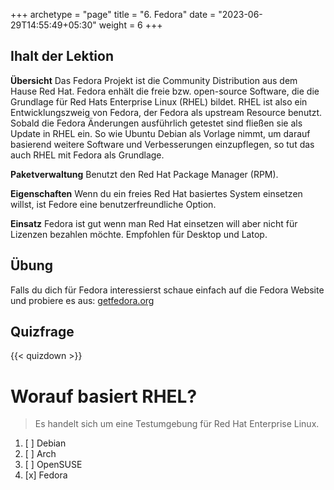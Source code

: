 +++
archetype = "page"
title = "6. Fedora"
date = "2023-06-29T14:55:49+05:30"
weight = 6
+++

## Ihalt der Lektion

**Übersicht**
Das Fedora Projekt ist die Community Distribution aus dem Hause Red Hat. Fedora enhält die freie bzw. open-source Software, die die Grundlage für Red Hats Enterprise Linux (RHEL) bildet. RHEL ist also ein Entwicklungszweig von Fedora, der Fedora als upstream Resource benutzt. Sobald die Fedora Änderungen ausführlich getestet sind fließen sie als Update in RHEL ein. So wie Ubuntu Debian als Vorlage nimmt, um darauf basierend weitere Software und Verbesserungen einzupflegen, so tut das auch RHEL mit Fedora als Grundlage.

**Paketverwaltung**
Benutzt den Red Hat Package Manager (RPM).

**Eigenschaften**
Wenn du ein freies Red Hat basiertes System einsetzen willst, ist Fedore eine benutzerfreundliche Option.

**Einsatz**
Fedora ist gut wenn man Red Hat einsetzen will aber nicht für Lizenzen bezahlen möchte. Empfohlen für Desktop und Latop.

## Übung

Falls du dich für Fedora interessierst schaue einfach auf die Fedora Website und probiere es aus: [getfedora.org](https://getfedora.org/)

## Quizfrage

{{< quizdown >}}

# Worauf basiert RHEL?

> Es handelt sich um eine Testumgebung für Red Hat Enterprise Linux.

1. [ ] Debian
2. [ ] Arch
3. [ ] OpenSUSE
4. [x] Fedora